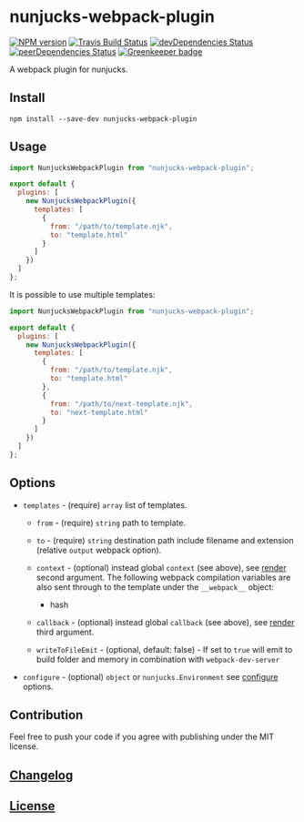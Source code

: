 # nunjucks-webpack-plugin

[![NPM version](https://img.shields.io/npm/v/nunjucks-webpack-plugin.svg)](https://www.npmjs.org/package/nunjucks-webpack-plugin)
[![Travis Build Status](https://img.shields.io/travis/itgalaxy/nunjucks-webpack-plugin/master.svg?label=build)](https://travis-ci.org/itgalaxy/nunjucks-webpack-plugin)
[![devDependencies Status](https://david-dm.org/itgalaxy/nunjucks-webpack-plugin/dev-status.svg)](https://david-dm.org/itgalaxy/nunjucks-webpack-plugin?type=dev)
[![peerDependencies Status](https://david-dm.org/itgalaxy/nunjucks-webpack-plugin/peer-status.svg)](https://david-dm.org/itgalaxy/nunjucks-webpack-plugin?type=peer)
[![Greenkeeper badge](https://badges.greenkeeper.io/itgalaxy/nunjucks-webpack-plugin.svg)](https://greenkeeper.io)

A webpack plugin for nunjucks.

## Install

```shell
npm install --save-dev nunjucks-webpack-plugin
```

## Usage

```js
import NunjucksWebpackPlugin from "nunjucks-webpack-plugin";

export default {
  plugins: [
    new NunjucksWebpackPlugin({
      templates: [
        {
          from: "/path/to/template.njk",
          to: "template.html"
        }
      ]
    })
  ]
};
```

It is possible to use multiple templates:

```js
import NunjucksWebpackPlugin from "nunjucks-webpack-plugin";

export default {
  plugins: [
    new NunjucksWebpackPlugin({
      templates: [
        {
          from: "/path/to/template.njk",
          to: "template.html"
        },
        {
          from: "/path/to/next-template.njk",
          to: "next-template.html"
        }
      ]
    })
  ]
};
```

## Options

* `templates` - (require) `array` list of templates.

  * `from` - (require) `string` path to template.

  * `to` - (require) `string` destination path include filename and extension
    (relative `output` webpack option).

  * `context` - (optional) instead global `context` (see above), see
    [render](https://mozilla.github.io/nunjucks/api.html#render) second
    argument. The following webpack compilation variables are also sent
    through to the template under the `__webpack__` object:

    * hash

  * `callback` - (optional) instead global `callback` (see above), see
    [render](https://mozilla.github.io/nunjucks/api.html#render) third argument.

  * `writeToFileEmit` - (optional, default: false) - If set to `true` will emit
    to build folder and memory in combination with `webpack-dev-server`

* `configure` - (optional) `object` or `nunjucks.Environment` see
  [configure](https://mozilla.github.io/nunjucks/api.html#configure) options.

## Contribution

Feel free to push your code if you agree with publishing under the MIT license.

## [Changelog](CHANGELOG.md)

## [License](LICENSE)
